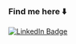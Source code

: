 
### Find me here ⬇️
<div id="badges">
<a href="https://www.linkedin.com/in/davidstopfer/">
  <img src="https://img.shields.io/badge/LinkedIn-blue?style=for-the-badge&logo=linkedin&logoColor=white" alt="LinkedIn Badge"/>
</div>
